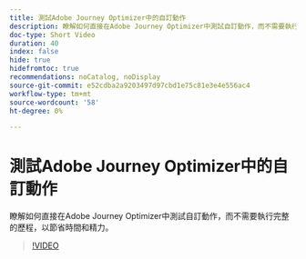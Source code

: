 ```yaml
---
title: 測試Adobe Journey Optimizer中的自訂動作
description: 瞭解如何直接在Adobe Journey Optimizer中測試自訂動作，而不需要執行完整的歷程，以節省時間和精力。
doc-type: Short Video
duration: 40
index: false
hide: true
hidefromtoc: true
recommendations: noCatalog, noDisplay
source-git-commit: e52cdba2a9203497d97cbd1e75c81e3e4e556ac4
workflow-type: tm+mt
source-wordcount: '58'
ht-degree: 0%

---
```



# 測試Adobe Journey Optimizer中的自訂動作

瞭解如何直接在Adobe Journey Optimizer中測試自訂動作，而不需要執行完整的歷程，以節省時間和精力。

<!-- 62_S522_3442522_39_testing-custom-actions-in-adobe-journey-optimizer -->
>[!VIDEO](https://video.tv.adobe.com/v/3460453/?learn=on&enablevpops=true&captions=chi_hant)
